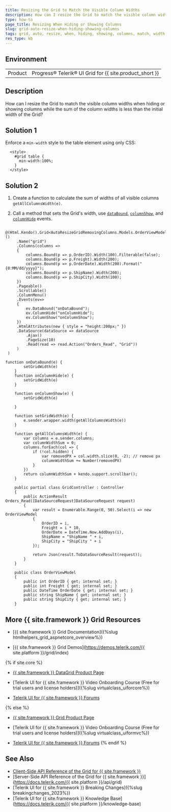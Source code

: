 ```yaml
---
title: Resizing the Grid to Match the Visible Column Widths
description: How can I resize the Grid to match the visible column widths when hiding or showing columns while the sum of the column widths is less than the initial width of the Grid?
type: how-to
page_title: Resizing When Hiding or Showing Columns
slug: grid-auto-resize-when-hiding-showing-columns
tags: grid, auto, resize, when, hiding, showing, columns, match, width
res_type: kb
---
```


## Environment 

<table>
	<tbody>
        <tr>
			<td>Product</td>
			<td>Progress® Telerik® UI Grid for {{ site.product_short }}</td>
		</tr>
	</tbody>
</table>

## Description

How can I resize the Grid to match the visible column widths when hiding or showing columns while the sum of the column widths is less than the initial width of the Grid?

## Solution 1

Enforce a `min-width` style to the table element using only CSS:
```
  <style>
    #grid table {
      min-width:100%;
    }
  </style>
```

## Solution 2

1. Create a function to calculate the sum of widths of all visible columns `getAllColumnsWidth(e)`.

1. Call a method that sets the Grid's width, use [`dataBound`](https://docs.telerik.com/kendo-ui/api/javascript/ui/grid/events/databound), [`columnShow`](https://docs.telerik.com/kendo-ui/api/javascript/ui/grid/events/columnshow), and [`columnHide`](https://docs.telerik.com/kendo-ui/api/javascript/ui/grid/events/columnhide) events.

```View

@(Html.Kendo().Grid<AutoResizeGridRemovingColumns.Models.OrderViewModel>()
     .Name("grid")
     .Columns(columns =>
     {
         columns.Bound(p => p.OrderID).Width(100).Filterable(false);
         columns.Bound(p => p.Freight).Width(200);
         columns.Bound(p => p.OrderDate).Width(200).Format("{0:MM/dd/yyyy}");
         columns.Bound(p => p.ShipName).Width(200);
         columns.Bound(p => p.ShipCity).Width(100);
     })
     .Pageable()
     .Scrollable()
     .ColumnMenu()
     .Events(ev=>
     {
         ev.DataBound("onDataBound");
         ev.ColumnHide("onColumnHide");
         ev.ColumnShow("onColumnShow");
     })
     .HtmlAttributes(new { style = "height:200px;" })
     .DataSource(dataSource => dataSource
         .Ajax()
         .PageSize(10)
         .Read(read => read.Action("Orders_Read", "Grid"))
     )
 )
```
```JS script.js
function onDataBound(e) {
        setGridWidth(e)
    }
    function onColumnHide(e) {
        setGridWidth(e)
    }
        
    function onColumnShow(e) {
        setGridWidth(e)
      
    }
    
    function setGridWidth(e) {
        e.sender.wrapper.width(getAllColumnsWidth(e))
    }

    function getAllColumnsWidth(e) {
        var columns = e.sender.columns;
        var columnWidthSum = 0;
        columns.forEach(col => {
            if (!col.hidden) {
                var removedPX = col.width.slice(0, -2); // remove px
                columnWidthSum += Number(removedPX)
            }
        })
        return columnWidthSum + kendo.support.scrollbar();
    }
```
```Controller
	public partial class GridController : Controller
    {
		public ActionResult Orders_Read([DataSourceRequest]DataSourceRequest request)
		{
			var result = Enumerable.Range(0, 50).Select(i => new OrderViewModel
			{
				OrderID = i,
				Freight = i * 10,
				OrderDate = DateTime.Now.AddDays(i),
				ShipName = "ShipName " + i,
				ShipCity = "ShipCity " + i
			});

			return Json(result.ToDataSourceResult(request));
		}
	}
```
```Model
    public class OrderViewModel
    {
        public int OrderID { get; internal set; }
        public int Freight { get; internal set; }
        public DateTime OrderDate { get; internal set; }
        public string ShipName { get; internal set; }
        public string ShipCity { get; internal set; }
    }
```

## More {{ site.framework }} Grid Resources

* [{{ site.framework }} Grid Documentation]({%slug htmlhelpers_grid_aspnetcore_overview%})

* [{{ site.framework }} Grid Demos](https://demos.telerik.com/{{ site.platform }}/grid/index)

{% if site.core %}
* [{{ site.framework }} DataGrid Product Page](https://www.telerik.com/aspnet-core-ui/grid)

* [Telerik UI for {{ site.framework }} Video Onboarding Course (Free for trial users and license holders)]({%slug virtualclass_uiforcore%})

* [Telerik UI for {{ site.framework }} Forums](https://www.telerik.com/forums/aspnet-core-ui)

{% else %}
* [{{ site.framework }} Grid Product Page](https://www.telerik.com/aspnet-mvc/grid)

* [Telerik UI for {{ site.framework }} Video Onboarding Course (Free for trial users and license holders)]({%slug virtualclass_uiformvc%})

* [Telerik UI for {{ site.framework }} Forums](https://www.telerik.com/forums/aspnet-mvc)
{% endif %}

## See Also

* [Client-Side API Reference of the Grid for {{ site.framework }}](https://docs.telerik.com/kendo-ui/api/javascript/ui/grid)
* [Server-Side API Reference of the Grid for {{ site.framework }}](https://docs.telerik.com/{{ site.platform }}/api/grid)
* [Telerik UI for {{ site.framework }} Breaking Changes]({%slug breakingchanges_2023%})
* [Telerik UI for {{ site.framework }} Knowledge Base](https://docs.telerik.com/{{ site.platform }}/knowledge-base)
